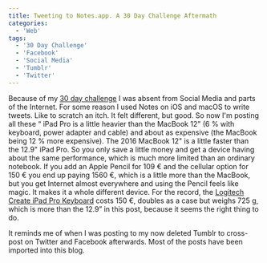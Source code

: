 ```yaml
---
title: Tweeting to Notes.app. A 30 Day Challenge Aftermath
categories:
  - 'Web'
tags:
  - '30 Day Challenge'
  - 'Facebook'
  - 'Social Media'
  - 'Tumblr'
  - 'Twitter'
---
```

Because of my [30 day challenge](https://michaelnordmeyer.com/30-day-challenge-no-social-media-no-online-video) I was absent from Social Media and parts of the Internet. For some reason I used Notes on iOS and macOS to write tweets. Like to scratch an itch. It felt different, but good. So now I'm posting all these “ iPad Pro is a little heavier than the MacBook 12" (6 % with keyboard, power adapter and cable) and about as expensive (the MacBook being 12 % more expensive). The 2016 MacBook 12" is a little faster than the 12.9" iPad Pro. So you only save a little money and get a device having about the same performance, which is much more limited than an ordinary notebook. If you add an Apple Pencil for 109 € and the cellular option for 150 € you end up paying 1560 €, which is a little more than the MacBook, but you get Internet almost everywhere and using the Pencil feels like magic. It makes it a whole different device. For the record, the [Logitech Create iPad Pro Keyboard](http://www.logitech.com/en-us/product/create-ipad-pro-keyboard) costs 150 €, doubles as a case but weighs 725 g, which is more than the 12.9” in this post, because it seems the right thing to do.

It reminds me of when I was posting to my now deleted Tumblr to cross-post on Twitter and Facebook afterwards. Most of the posts have been imported into this blog.

